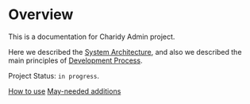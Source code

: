 # Overview 

This is a documentation for Charidy Admin project.

Here we described the [System Architecture](/system-architectur/system-architecture.md), and also we described the main principles of [Development Process](/development-issues/development-process.md).


Project Status: `in progress`.

[How to use](https://docs.google.com/document/d/1xoQ-oe7_ZOyNL7hnMMER-WvI5LXPP_fsC-_1dhy6GMQ/edit)
[May-needed additions](https://docs.google.com/document/d/1ZA6ktbZ7zzL6tb2SOlsMWkvuBxTdIVKJpiXnQB3YLBY/edit)

